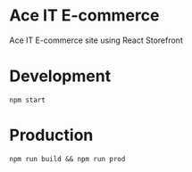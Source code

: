 # Ace IT E-commerce

Ace IT E-commerce site using React Storefront

# Development

```
npm start
```

# Production

```
npm run build && npm run prod
```
